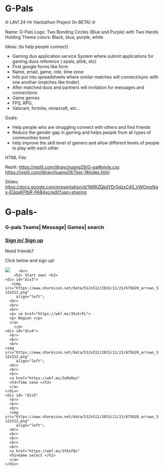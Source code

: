 # G-Pals
🌐 LAVI 24-Hr Hackathon Project (In BETA) 🌐

Name: G-Pals
Logo: Two Bonding Circles (Blue and Purple) with Two Hands Holding
Theme colors: Black, blue, purple, white

Ideas: (to help people connect) 	
- Gaming duo application service 
System where submit applications for gaming duos reference ( epals, plink, etc) 
- First google forms like form 
- Name, email, game, role, time zone 
- Info put into spreadsheets where similar matches will connect/sync with one another (matches like tinder)
- After matched duos and partners will invitation for messages and connections 
- Game genres 
- FPS, RPG, 
- Valorant, fortnite, minecraft, etc… 

Goals:
- Help people who are struggling connect with others and find friends
- Reduce the gender gap in gaming and helps people from all types of communities bond
- help improve the skill level of gamers and allow different levels of people to play with each other 

HTML File: 

Replit: 
https://replit.com/@raychuang29/G-pal#style.css
https://replit.com/@raychuang29/Test-1#index.html

Slides: https://docs.google.com/presentation/d/1WRtZQkdYDr5dzxC45_VWOmzNgx-EQqaKPIbR-PAB4xc/edit?usp=sharing

# G-pals-
<!document html>
  <html>

  <head>
    <link rel="stylesheet" href="style.css"/>
  </head>

  <body>
    <div id="wrapper">
      <div id="face-area"></div>
      <div id="eye-area1"></div>
      <div id="eye-area2"></div>
      <div id="smile-area"></div> 
    </div>
    <div id="div2">
      <h3>G-pals Teams| Message| Games| search </h3>
      <a href="https://wkf.ms/3C9bTx5">
      <h3>Sign in/ Sign up </h3>
      </a>
      <p>Need friends? <p> 
      </p>Click below and sign up!</p>
      <img src="https://www.iconpacks.net/icons/2/free-arrow-down-icon-2828-thumb.png"
  
        <br>
        <h2> Start now! <h2>
    <div id="div3">
       <img src="https://www.shareicon.net/data/512x512/2015/11/21/675620_arrows_512x512.png"
         align="left";
      <br>
      <br>
      <br>
      <p> <a href="https://wkf.ms/3Sv5rFL">
      <p> Region </p>
      </a>
        </p>
    <div id="div4">
      <br>
      <br>
      <br>
    <img src="https://www.shareicon.net/data/512x512/2015/11/21/675620_arrows_512x512.png"
         align="left";
      <br>
      <br>
      <br>
      <a href="https://wkf.ms/3xMsMuz"
      <h3>Time zone </h3>
      </a>
    </div> 
    <div id= "div5"
      <br>
      <br>
      <br>
      <img src="https://www.shareicon.net/data/512x512/2015/11/21/675620_arrows_512x512.png"
         align="left";
      <br>
      <br>
      <br>
      <br>
      <br>
      <a href="https://wkf.ms/3fknf8s"
      <h1>Game select </h1>
      </a>
    </div>

      
  </body>

  </html>

